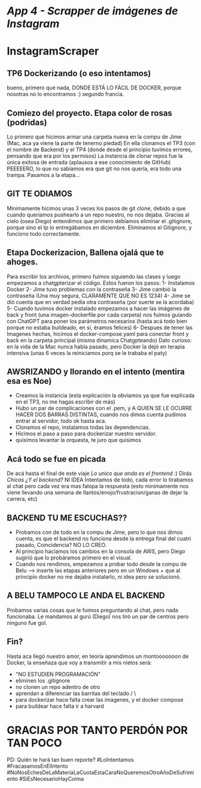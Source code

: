 # *App 4 - Scrapper de imágenes de Instagram*
# InstagramScraper

## TP6 Dockerizando (o eso intentamos)
bueno, primero que nada, DONDE ESTÁ LO FÁCIL DE DOCKER, porque nosotras no lo encontramos :)
segundo francia.

## Comiezo del proyecto. Etapa color de rosas (podridas)
Lo primero que hicimos armar una carpeta nueva en la compu de Jime (Mac, aca ya viene la parte de tenerno piedad)
En ella clonamos el TP3 (con el nombre de Backend) y el TP4 (donde desde el principio tuvimos errores, pensando que era por los permisos)
La instancia de clonar repos fue la única exitosa de entrada (aplausos a ese conocimiento de GitHub)
PEEEEERO, lo que no sabíamos era que git no nos quería, era todo una trampa. Pasamos a la etapa...

## GIT TE ODIAMOS
Minimamente hicimos unas 3 veces los pasos de git clone, debido a que cuando queriamos pushearlo a un repo nuestro, no nos dejaba.
Gracias al cielo (osea Diego) entendimos que primero debíamos eliminar el .gitignore, porque sino el tp lo entregábamos en diciembre. 
Eliminamos el Gitignore, y funciono todo correctamente.

## Etapa Dockerizacion, Ballena ojalá que te ahoges.
Para escribir los archivos, primero fuimos siguiendo las clases y luego empezamos a chatgpterizar el código. Estos fueron los pasos:
1- Instalamos Docker
2- Jime tuvo problemas con la contraseña
3- Jime cambió la contraseña (Una muy segura, CLARAMENTE QUE NO ES 1234)
4- Jime se dió cuenta que en verdad pedía otra contraseña (por suerte se la acordaba)
5- Cuando tuvimos docker instalado empezamos a hacer las imágenes de back y front (una imagen-dockerfile por cada carpeta)
nos fuimos guiando con ChatGPT para poner los parámetros necesarios (hasta acá todo bien porque no estaba buildeado, en si, éramos felices)
6- Despues de tener las Imagenes hechas, hicimos el docker-compose.yaml para conectar front y back en la carpeta principal (misma dinamica Chatgpteando)
Dato curioso: en la vida de la Mac nunca había pasado, pero Docker la dejó en terapia intensiva (unas 6 veces la reiniciamos porq se le trababa el paty)

## AWSRIZANDO y llorando en el intento (mentira esa es Noe)
- Creamos la instancia (esta explicación la obviamos ya que fue explicada en el TP3, no me hagas escribir de más)
- Hubo un par de complicaciones con el .pem, y A QUIEN SE LE OCURRE HACER DOS BARRAS DISTINTAS, cuando nos dimos cuenta pudimos entrar al servidor, todo ok hasta aca.
- Clonamos el repo, instalamos todas las dependencias.
- Hicimos el paso a paso para dockerizar nuestro servidor.
- quisimos levantar la orquesta, te juro que quisimos

## Acá todo se fue en picada
De acá hasta el final de este viaje *Lo unico que anda es el frontend* :)
Dirás *Chicas ¿Y el backend?* NI IDEA
Intentamos de todo, cada error lo tirabamos al chat pero cada vez era mas falopa la respuesta (esto minimamente nos viene llevando una semana de llantos/enojo/frustracion/ganas de dejar la carrera, etc) 

## BACKEND TU ME ESCUCHAS??
- Probamos con de todo en la compu de Jime, pero lo que nos dimos cuenta, es que el backend no funciona desde la entrega final del cuatri pasado, Coincidencia? NO LO CREO.
- Al principio hacíamos los cambios en la consola de AWS, pero Diego sugirió que lo probáramos primero en el visual.
- Cuando nos rendimos, empezamos a probar todo desde la compu de Belu --> inserte las etapas anteriores pero en un Windows + que al principio docker no me dejaba instalarlo, ni idea pero se solucionó.

## A BELU TAMPOCO LE ANDA EL BACKEND
Probamos varias cosas que le fuimos preguntando al chat, pero nada funcionaba. Le mandamos al gurú (Diego) nos tiró un par de centros pero ninguno fue gol.

## Fin?
Hasta aca llegó nuestro amor, en teoría aprendimos un montooooooon de Docker, la enseñaza que voy a transmitir a mis nietos será:
- "NO ESTUDIEN PROGRAMACIÓN"
- eliminen los .gitignore 
- no clonen un repo adentro de otro
- aprendan a diferenciar las barritas del teclado / \
- para dockerizar hace falta crear las imagenes, y el docker compose
- para buildear hace falta ir a harvard

# GRACIAS POR TANTO PERDÓN POR TAN POCO

PD: Quién te hará tan buen reporte? #LoIntentamos #FracasamosEnElIntento #NoNosEchesDeLaMateriaLaCuotaEstaCaraNoQueremosOtroAñoDeSufrimiento #SiEsNecesarioHayCoima